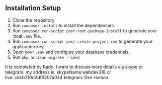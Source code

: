 ## Installation Setup

1. Clone the repository
2. Run `composer install` to install the dependencies.
3. Run `composer run-script post-root-package-install` to generate your local `.env` file.
4. Run `composer run-script post-create-project-cmd` to generate your application key.
5. Open your `.env` and configure your database credentials.
6. Run `php artisan migrate --seed`

It is completed by Rado.
I want to discuss more details via skype or telegram. my address is:
             skypeName:webdev318 or live:.cid.b310d3df4207a044
             telegram: Dev Human

